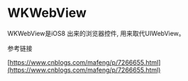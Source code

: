 # WKWebView

WKWebView是iOS8 出来的浏览器控件, 用来取代UIWebView。





参考链接

[https://www.cnblogs.com/mafeng/p/7266655.html](https://www.cnblogs.com/mafeng/p/7266655.html)

